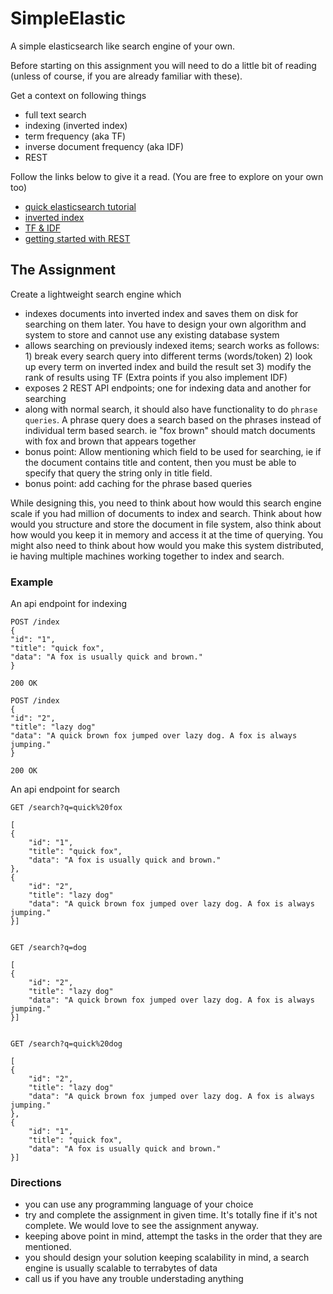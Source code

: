 
# SimpleElastic
A simple elasticsearch like search engine of your own.

Before starting on this assignment you will need to do a little bit of reading (unless of course, if you are already familiar with these).

Get a context on following things

-  full text search
-  indexing (inverted index)
-  term frequency (aka TF) 
-  inverse document frequency (aka IDF)
- REST

Follow the links below to give it a read. (You are free to explore on your own too)
- [quick elasticsearch tutorial](http://joelabrahamsson.com/elasticsearch-101/)
- [inverted index](https://www.elastic.co/guide/en/elasticsearch/guide/current/inverted-index.html)
- [TF & IDF](https://en.wikipedia.org/wiki/Tf%E2%80%93idf)
- [getting started with REST](http://www.andrewhavens.com/posts/20/beginners-guide-to-creating-a-rest-api/)


## The Assignment


Create a lightweight search engine which

- indexes documents into inverted index and saves them on disk for searching on them later. You have to design your own algorithm and system to store and cannot use any existing database system
- allows searching on previously indexed items; search works as follows: 
        1) break every search query into different terms (words/token)
        2) look up every term on inverted index and build the result set
        3) modify the rank of results using TF (Extra points if you also implement IDF)
- exposes 2 REST API endpoints; one for indexing data and another for searching
- along with normal search, it should also have functionality to do `phrase queries`. A phrase query does a search based on the phrases instead of individual term based search. ie "fox brown" should match documents with fox and brown that appears together
- bonus point: Allow mentioning which field to be used for searching, ie if the document contains title and content, then you must be able to specify that query the string only in title field.
- bonus point: add caching for the phrase based queries

While designing this, you need to think about how would this search engine scale if you had million of documents to index and search. Think about how would you structure and store the document in file system, also think about how would you keep it in memory and access it at the time of querying. You might also need to think about how would you make this system distributed, ie  having multiple machines working together to index and search.

### Example
An api endpoint for indexing

```
POST /index
{
"id": "1",
"title": "quick fox",
"data": "A fox is usually quick and brown."
}

200 OK

POST /index
{
"id": "2",
"title": "lazy dog"
"data": "A quick brown fox jumped over lazy dog. A fox is always jumping."
}

200 OK
```

An api endpoint for search
```
GET /search?q=quick%20fox

[
{
    "id": "1",
    "title": "quick fox",
    "data": "A fox is usually quick and brown."
},
{
    "id": "2",
    "title": "lazy dog"
    "data": "A quick brown fox jumped over lazy dog. A fox is always jumping."
}]


GET /search?q=dog

[
{
    "id": "2",
    "title": "lazy dog"
    "data": "A quick brown fox jumped over lazy dog. A fox is always jumping."
}]


GET /search?q=quick%20dog

[
{
    "id": "2",
    "title": "lazy dog"
    "data": "A quick brown fox jumped over lazy dog. A fox is always jumping."
},
{
    "id": "1",
    "title": "quick fox",
    "data": "A fox is usually quick and brown."
}]

```

### Directions

- you can use any programming language of your choice
- try and complete the assignment in given time. It's totally fine if it's not complete. We would love to see the assignment anyway.
- keeping above point in mind, attempt the tasks in the order that they are mentioned.
- you should design your solution keeping scalability in mind, a search engine is usually scalable to terrabytes of data
- call us if you have any trouble understading anything

